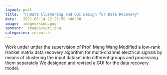```yaml
---
layout: post
title:  "🤖🔌Data Clustering and GUI Design for Data Recovery"
date:   2021-05-14 22:21:59 +00:00
image:  images/ssdq.png
sponsor:  images/epri.png
categories: research
---
```

Work under under the supervision of Prof. Meng Wang
Modified a low-rank Hankel matrix data recovery algorithm for multi-channel electrical signals by
means of clustering the input dataset into different groups and processing them separately
We designed and revised a GUI for the data recovery model.